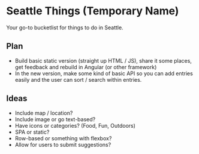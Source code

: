 # Seattle Things (Temporary Name)

Your go-to bucketlist for things to do in Seattle.

## Plan

- Build basic static version (straight up HTML / JS), share it some places, get feedback and rebuild in Angular (or other framework)
- In the new version, make some kind of basic API so you can add entries easily and the user can sort / search within entries.

## Ideas

- Include map / location?
- Include image or go text-based?
- Have icons or categories? (Food, Fun, Outdoors)
- SPA or static?
- Row-based or something with flexbox?
- Allow for users to submit suggestions?
